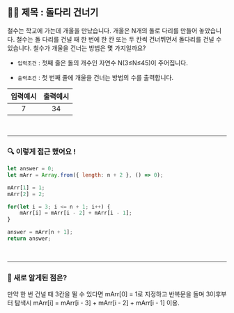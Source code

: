 ## ✍🏻 제목 : 돌다리 건너기
철수는 학교에 가는데 개울을 만났습니다. 개울은 N개의 돌로 다리를 만들어 놓았습니다. 철수는 돌 다리를 건널 때 한 번에 한 칸 또는 두 칸씩 건너뛰면서 돌다리를 건널 수 있습니다. 철수가 개울을 건너는 방법은 몇 가지일까요?

- `입력조건` : 첫째 줄은 돌의 개수인 자연수 N(3≤N≤45)이 주어집니다.

- `출력조건` : 첫 번째 줄에 개울을 건너는 방법의 수를 출력합니다.

|입력예시|출력예시|
|:------:|:----:|
|7|34|


</br>

---

### 🔍 이렇게 접근 했어요 !

```javascript
let answer = 0;
let mArr = Array.from({ length: n + 2 }, () => 0);

mArr[1] = 1;
mArr[2] = 2;

for(let i = 3; i <= n + 1; i++) {
    mArr[i] = mArr[i - 2] + mArr[i - 1];
}

answer = mArr[n + 1];
return answer;
```

</br>

---

### 🎉 새로 알게된 점은?
만약 한 번 건널 때 3칸을 뛸 수 있다면 mArr[0] = 1로 지정하고 반복문을 돌며 3이후부터 탐색시 mArr[i] = mArr[i - 3] + mArr[i - 2] + mArr[i - 1] 이용.